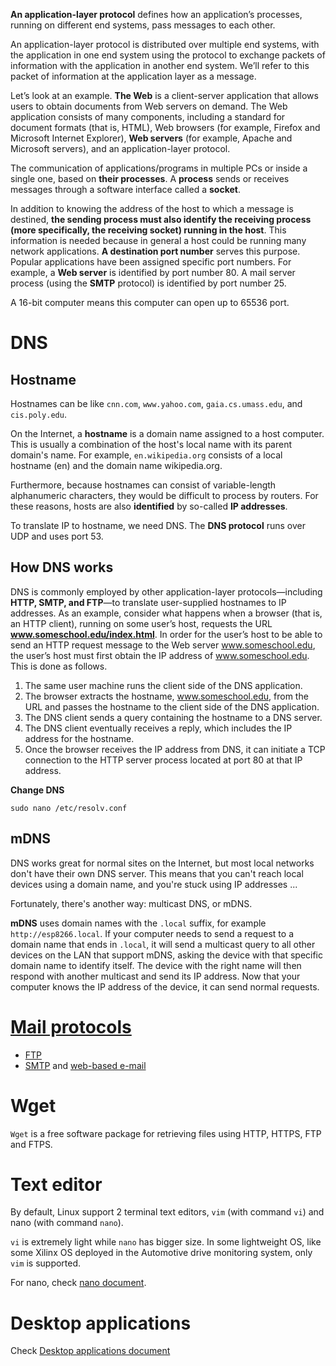 **An application-layer protocol** defines how an application’s processes, running on different end systems, pass messages to each other.

An application-layer protocol is distributed over multiple end systems, with the application in one end system using the protocol to exchange packets of information with the application in another end system. We’ll refer to this packet of information at the application layer as a message.

Let’s look at an example. **The Web** is a client-server application that allows users to obtain documents from Web servers on demand. The Web application consists of many components, including a standard for document formats (that is, HTML), Web browsers (for example, Firefox and Microsoft Internet Explorer), **Web servers** (for example, Apache and Microsoft servers), and an application-layer protocol.

The communication of applications/programs in multiple PCs or inside a single one, based on **their processes**. A **process** sends or receives messages through a software interface called a **socket**.

In addition to knowing the address of the host to which a message is destined, **the sending process must also identify the receiving process (more specifically, the receiving socket) running in the host**. This information is needed because in general a host could be running many network applications. **A destination port number** serves this purpose. Popular applications have been assigned specific port numbers. For example, a **Web server** is identified by port number 80. A mail server process (using the **SMTP** protocol) is identified by port number 25.

A 16-bit computer means this computer can open up to 65536 port.

# DNS

## Hostname

Hostnames can be like ``cnn.com``, ``www.yahoo.com``, ``gaia.cs.umass.edu``, and ``cis.poly.edu``.

On the Internet, a **hostname** is a domain name assigned to a host computer. This is usually a combination of the host's local name with its parent domain's name. For example, ``en.wikipedia.org`` consists of a local hostname (en) and the domain name wikipedia.org.

Furthermore, because hostnames can consist of variable-length alphanumeric characters, they would be difficult to process by routers. For these reasons, hosts are also **identified** by so-called **IP addresses**.

To translate IP to hostname, we need DNS. The **DNS protocol** runs over UDP and uses port 53.

## How DNS works

DNS is commonly employed by other application-layer protocols—including **HTTP, SMTP, and FTP**—to translate user-supplied hostnames to IP addresses. As an example, consider what happens when a browser (that is, an HTTP client),
running on some user’s host, requests the URL **www.someschool.edu/index.html**. In order for the user’s host to be able to send an HTTP request message to the Web server www.someschool.edu, the user’s host must first obtain the IP address of www.someschool.edu. This is done as follows.

1. The same user machine runs the client side of the DNS application.
2. The browser extracts the hostname, www.someschool.edu, from the URL and passes the hostname to the client side of the DNS application.
3. The DNS client sends a query containing the hostname to a DNS server.
4. The DNS client eventually receives a reply, which includes the IP address for the hostname.
5. Once the browser receives the IP address from DNS, it can initiate a TCP connection to the HTTP server process located at port 80 at that IP address.

**Change DNS**

```shell
sudo nano /etc/resolv.conf
```

## mDNS

DNS works great for normal sites on the Internet, but most local networks don't have their own DNS server. This means that you can't reach local devices using a domain name, and you're stuck using IP addresses ...

Fortunately, there's another way: multicast DNS, or mDNS.

**mDNS** uses domain names with the ``.local`` suffix, for example ``http://esp8266.local``. If your computer needs to send a request to a domain name that ends in ``.local``, it will send a multicast query to all other devices on the LAN that support mDNS, asking the device with that specific domain name to identify itself. The device with the right name will then respond with another multicast and send its IP address. Now that your computer knows the IP address of the device, it can send normal requests.
# [Mail protocols](Mail%20protocols.md)
* [FTP]()
* [SMTP]() and [web-based e-mail]()
# Wget

``Wget`` is a free software package for retrieving files using HTTP, HTTPS, FTP and FTPS.
# Text editor

By default, Linux support 2 terminal text editors, ``vim`` (with command ``vi``) and nano (with command ``nano``).

``vi`` is extremely light while ``nano`` has bigger size. In some lightweight OS, like some Xilinx OS deployed in the Automotive drive monitoring system, only ``vim`` is supported.

For nano, check [nano document](https://github.com/TranPhucVinh/Linux-Shell/blob/master/Physical%20layer/File%20system/Write%20operations.md#nano).

# Desktop applications

Check [Desktop applications document](Desktop%20applications.md)
